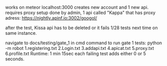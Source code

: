 works on meteor localhost:3000
creates new account and 1 new api. 
requires proxy setup done by admin,
1 api called "Kappa" that has proxy adress:
https://nightly.apinf.io:3002/googol/

after the test, Kissa api has to be deleted
or it fails 1/28 tests next time on same instance.

navigate to docs/testing/gate_1 in cmd
command to run gate 1 tests:
python -m robot 1.registering.txt 2.Login.txt 3.addapi.txt 4.apicat.txt 5.proxy.txt 6.profile.txt
Runtime: 1 min 15sec
each failing test adds either 0 or 5 seconds.
